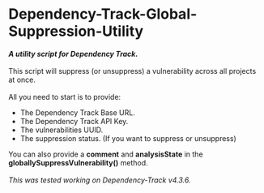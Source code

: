 # Dependency-Track-Global-Suppression-Utility
<i><b>A utility script for Dependency Track.</i></b><br><br>
This script will suppress (or unsuppress) a vulnerability across all projects at once.<br><br>
All you need to start is to provide:
<ul>
<li>The Dependency Track Base URL.</li>
<li>The Dependency Track API Key.</li>
<liThe PURL of the package you would like to suppress/unsuppress.</li>
<li>The vulnerabilities UUID.</li>
<li>The suppression status. (If you want to suppress or unsuppress)</li>
</ul>
You can also provide a <b>comment</b> and <b>analysisState</b> in the <b>globallySuppressVulnerability()</b> method.
<br><br><i>This was tested working on Dependency-Track v4.3.6.</i></b>

